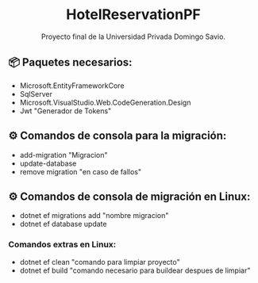 <h1 align="center">HotelReservationPF</h1>

<p align="center">
  Proyecto final de la Universidad Privada Domingo Savio.
</p>

## 📦 Paquetes necesarios:
- Microsoft.EntityFrameworkCore
- SqlServer
- Microsoft.VisualStudio.Web.CodeGeneration.Design
- Jwt "Generador de Tokens"

## ⚙️ Comandos de consola para la migración:
- add-migration "Migracion"
- update-database
- remove migration "en caso de fallos"

## ⚙️ Comandos de consola de migración en Linux:
- dotnet ef migrations add "nombre migracion"
- dotnet ef database update

### Comandos extras en Linux:
- dotnet ef clean "comando para limpiar proyecto"
- dotnet ef build "comando necesario para buildear despues de limpiar"
